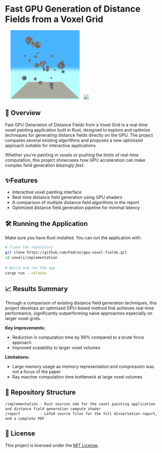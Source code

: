 # Fast GPU Generation of Distance Fields from a Voxel Grid

<p align="center">
  <img src="assets/demo1.gif" width="45%" style="display: inline-block; margin-right: 10px;" />
  <img src="assets/demo2.gif" width="45%" style="display: inline-block;" />
</p>


## 🚀 Overview
Fast GPU Generation of Distance Fields from a Voxel Grid is a real-time voxel painting application built in Rust, designed to explore and optimize techniques for generating distance fields directly on the GPU.
The project compares several existing algorithms and proposes a new optimized approach suitable for interactive applications.

Whether you're painting in voxels or pushing the limits of real-time computation, this project showcases how GPU acceleration can make complex field generation *blazingly fast*.

## ✨Features
- Interactive voxel painting interface
- Real-time distance field generation using GPU shaders
- A comparison of multiple distance field algorithms in the report
- Optimized distance field generation pipeline for minimal latency

## 🛠️ Running the Application
Make sure you have Rust installed. You can run the application with:

```bash
# Clone the repository
git clone https://github.com/Fedron/gpu-voxel-fields.git
cd voxels/implementation

# Build and run the app
cargo run --release
```

## 📈 Results Summary
Through a comparison of existing distance field generation techniques, this project develops an optimized GPU-based method that achieves real-time performance, significantly outperforming naive approaches especially on larger voxel grids.

**Key improvements:**
- Reduction in computation time by 99% compared to a brute force approach
- Improved scalability to larger voxel volumes

**Limitations:**
- Large memory usage as memory representation and compression was not a focus of the paper
- Ray marcher computation time bottleneck at large voxel volumes

## 📂 Repository Structure

```
/implementation - Rust sourcec ode for the voxel painting application and distance field generation compute shader
/report         - LaTeX source files for the full dissertation report, and a complete PDF
```

## 📜 License
This project is licensed under the [MIT License](LICENSE).
